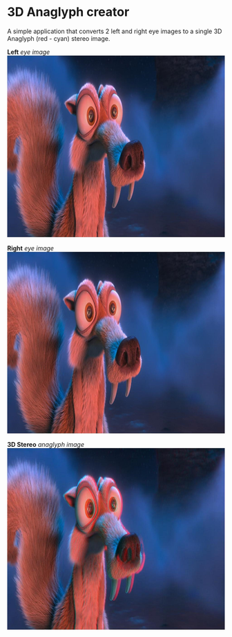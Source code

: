 # 3D Anaglyph creator
A simple application that converts 2 left and right eye images to a single 3D Anaglyph (red - cyan) stereo image.

**Left** _eye image_
![alt text](https://github.com/AVGit97/3D_Anaglyph/blob/master/images/left.jpg)

**Right** _eye image_
![alt text](https://github.com/AVGit97/3D_Anaglyph/blob/master/images/right.jpg)

**3D Stereo** _anaglyph image_
![alt text](https://github.com/AVGit97/3D_Anaglyph/blob/master/images/stereo.jpg)

